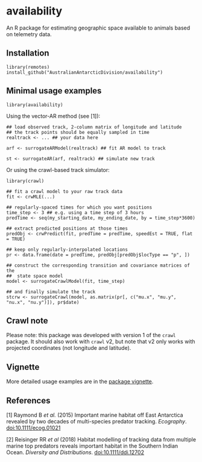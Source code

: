 # availability

An R package for estimating geographic space available to animals based on telemetry data.

## Installation
```{r}
library(remotes)
install_github("AustralianAntarcticDivision/availability")
```

## Minimal usage examples

```{r}
library(availability)
```

Using the vector-AR method (see [1]):

```{r}
## load observed track, 2-column matrix of longitude and latitude
## the track points should be equally sampled in time
realtrack <- ... ## your data here

arf <- surrogateARModel(realtrack) ## fit AR model to track

st <- surrogateAR(arf, realtrack) ## simulate new track
```

Or using the crawl-based track simulator:

```{r}
library(crawl)

## fit a crawl model to your raw track data
fit <- crwMLE(...)

## regularly-spaced times for which you want positions
time_step <- 3 ## e.g. using a time step of 3 hours
predTime <- seq(my_starting_date, my_ending_date, by = time_step*3600)

## extract predicted positions at those times
predObj <- crwPredict(fit, predTime = predTime, speedEst = TRUE, flat = TRUE)

## keep only regularly-interpolated locations
pr <- data.frame(date = predTime, predObj[predObj$locType == "p", ])

## construct the corresponding transition and covariance matrices of the
##  state space model
model <- surrogateCrawlModel(fit, time_step)

## and finally simulate the track
stcrw <- surrogateCrawl(model, as.matrix(pr[, c("mu.x", "mu.y", "nu.x", "nu.y")]), pr$date)
```

## Crawl note

Please note: this package was developed with version 1 of the `crawl` package. It should also work with `crawl` v2, but note that v2 only works with projected coordinates (not longitude and latitude).


## Vignette
More detailed usage examples are in the [package vignette](https://australianantarcticdivision.github.io/availability/articles/availability.html).

## References
[1] Raymond B *et al.* (2015) Important marine habitat off East Antarctica revealed by two decades of multi-species predator tracking. *Ecography*. [doi:10.1111/ecog.01021](https://doi.org/10.1111/ecog.01021)

[2] Reisinger RR *et al* (2018) Habitat modelling of tracking data from multiple marine top predators reveals important habitat in the Southern Indian Ocean. *Diversity and Distributions*. [doi:10.1111/ddi.12702](https://doi.org/10.1111/ddi.12702)
